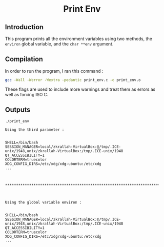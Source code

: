 <h1 align = "center"> Print Env </h1>

## Introduction
This program prints all the environment variables using two methods, the `environ` global variable, and the `char **env` argument.

## Compilation
In order to run the program, I ran this command : <br>
```bash
gcc -Wall -Werror -Wextra -pedantic print_env.c -o print_env.o
```

These flags are used to include more warnings and treat them as errors as well as forcing ISO C.

## Outputs
`./print_env` <br>
```text
Using the third parameter : 


SHELL=/bin/bash
SESSION_MANAGER=local/zkrallah-VirtualBox:@/tmp/.ICE-unix/1948,unix/zkrallah-VirtualBox:/tmp/.ICE-unix/1948
QT_ACCESSIBILITY=1
COLORTERM=truecolor
XDG_CONFIG_DIRS=/etc/xdg/xdg-ubuntu:/etc/xdg
...



**************************************************************************



Using the global variable environ : 


SHELL=/bin/bash
SESSION_MANAGER=local/zkrallah-VirtualBox:@/tmp/.ICE-unix/1948,unix/zkrallah-VirtualBox:/tmp/.ICE-unix/1948
QT_ACCESSIBILITY=1
COLORTERM=truecolor
XDG_CONFIG_DIRS=/etc/xdg/xdg-ubuntu:/etc/xdg
...
```
